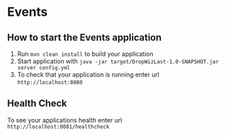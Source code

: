 # Events

How to start the Events application
---

1. Run `mvn clean install` to build your application
1. Start application with `java -jar target/DropWizLast-1.0-SNAPSHOT.jar server config.yml`
1. To check that your application is running enter url `http://localhost:8080`

Health Check
---

To see your applications health enter url `http://localhost:8081/healthcheck`
